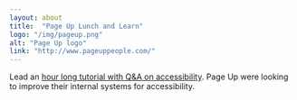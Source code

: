 ```yaml
---
layout: about
title:  "Page Up Lunch and Learn"
logo: "/img/pageup.png"
alt: "Page Up logo"
link: "http://www.pageuppeople.com/"
---
```


Lead an [hour long tutorial with Q&A on accessibility](/presentations/#a11y-alt). Page Up were looking to improve their internal systems for accessibility.
